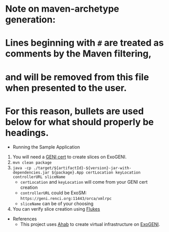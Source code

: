 # Note on maven-archetype generation:
# Lines beginning with `#` are treated as comments by the Maven filtering, 
#  and will be removed from this file when presented to the user.
# For this reason, bullets are used below for what should properly be headings.

* Running the Sample Application
1. You will need a [GENI cert](http://www.exogeni.net/2015/09/exogeni-getting-started-tutorial/) to create slices on ExoGENI.
1. `mvn clean package`
1. `java -cp ./target/${artifactId}-${version}-jar-with-dependencies.jar ${package}.App certLocation keyLocation controllerURL sliceName`
    * `certLocation` and `keyLocation` will come from your GENI cert creation
    * `controllerURL` could be ExoSM: `https://geni.renci.org:11443/orca/xmlrpc`
    * `sliceName` can be of your choosing
1. You can verify slice creation using [Flukes](https://github.com/RENCI-NRIG/flukes)

* References
  * This project uses [Ahab](https://github.com/RENCI-NRIG/ahab) to create virtual infrastructure on [ExoGENI](www.exogeni.net).
